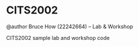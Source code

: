 # CITS2002
@author Bruce How (22242664) – Lab &amp; Workshop 

CITS2002 sample lab and workshop code
